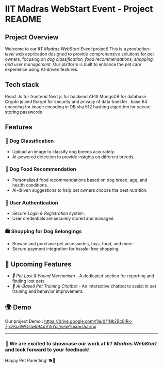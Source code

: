# IIT Madras WebStart Event - Project README

## Project Overview

Welcome to our *IIT Madras WebStart Event* project! This is a *production-level* web application designed to provide comprehensive solutions for pet owners, focusing on *dog classification, food recommendations, shopping, and user management*. Our platform is built to enhance the pet care experience using AI-driven features.

## Tech stack
React Js for frontend 
Next js for backend APIS
MongoDB for database
Crypto js and Bcrypt for security and privacy of data transfer . 
base 64 encoding for image encoding in DB
sha 512 hashing algorithm for secure storing passwords

## Features

### 🐶 Dog Classification
- Upload an image to classify dog breeds accurately.
- AI-powered detection to provide insights on different breeds.

### 🍖 Dog Food Recommendation
- Personalized food recommendations based on dog breed, age, and health conditions.
- AI-driven suggestions to help pet owners choose the best nutrition.

### 🔑 User Authentication
- Secure *Login & Registration* system.
- User credentials are securely stored and managed.

### 🛍️ Shopping for Dog Belongings
- Browse and purchase pet accessories, toys, food, and more.
- Secure payment integration for hassle-free shopping.

## 🚧 Upcoming Features

- *🔎 Pet Lost & Found Mechanism* - A dedicated section for reporting and finding lost pets.
- *🤖 AI-Based Pet Training Chatbot* - An interactive chatbot to assist in pet training and behavior improvement.

## 🌍 Demo

Our project Demo : https://drive.google.com/file/d/1Nk2Bc8lRx-7jxzKcdWOslwk94dVViYci/view?usp=sharing

---
### 🚀 We are excited to showcase our work at *IIT Madras WebStart* and look forward to your feedback!

Happy Pet Parenting! 🐕🐾
